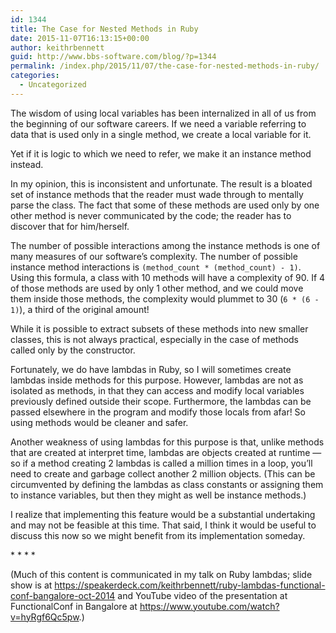 ```yaml
---
id: 1344
title: The Case for Nested Methods in Ruby
date: 2015-11-07T16:13:15+00:00
author: keithrbennett
guid: http://www.bbs-software.com/blog/?p=1344
permalink: /index.php/2015/11/07/the-case-for-nested-methods-in-ruby/
categories:
  - Uncategorized
---
```

The wisdom of using local variables has been internalized in all of us 
from the beginning of our software careers. If we need a variable referring to data
that is used only in a single method, we create a local variable for it.

Yet if it is logic to which we need to refer, we make it an instance method instead.

In my opinion, this is inconsistent and unfortunate. The result is a bloated set of instance methods
that the reader must wade through to mentally parse the class. 
The fact that some of these methods are used only by one other method 
is never communicated by the code; the reader has to discover that for him/herself.

The number of possible interactions among the instance methods is one of many measures
of our software&#8217;s complexity. The number of possible instance method interactions
is `(method_count * (method_count) - 1)`. Using this formula, a class with 10 methods
will have a complexity of 90. If 4 of those methods are used by only 1 other method,
and we could move them inside those methods, the complexity would plummet 
to 30 (`6 * (6 - 1)`), a third of the original amount!

While it is possible to extract subsets of these methods into new smaller classes,
this is not always practical, especially in the case of methods called only by the constructor.

Fortunately, we do have lambdas in Ruby, so I will sometimes create lambdas inside methods
for this purpose. However, lambdas are not as isolated as methods, 
in that they can access and modify local variables previously defined outside their scope.
Furthermore, the lambdas can be passed elsewhere in the program and modify those locals 
from afar! So using methods would be cleaner and safer.

Another weakness of using lambdas for this purpose is that, unlike methods
that are created at interpret time, lambdas are objects created at runtime &#8212; 
so if a method creating 2 lambdas is called a million times in a loop, 
you&#8217;ll need to create and garbage collect another 2 million objects. 
(This can be circumvented by defining the lambdas as class constants or assigning them
to instance variables, but then they might as well be instance methods.)

I realize that implementing this feature would be a substantial undertaking 
and may not be feasible at this time. That said, I think it would be useful to discuss
this now so we might benefit from its implementation someday.

\* \* \* \*

(Much of this content is communicated in my talk on Ruby lambdas; slide show is at <https://speakerdeck.com/keithrbennett/ruby-lambdas-functional-conf-bangalore-oct-2014> and YouTube video of the presentation at FunctionalConf in Bangalore at <https://www.youtube.com/watch?v=hyRgf6Qc5pw>.)